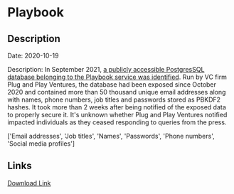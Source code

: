 # Playbook

## Description

Date: 2020-10-19

Description:
In September 2021, <a href="https://www.bankinfosecurity.com/articles.php?art_id=17696" target="_blank" rel="noopener">a publicly accessible PostgresSQL database belonging to the Playbook service was identified</a>. Run by VC firm Plug and Play Ventures, the database had been exposed since October 2020 and contained more than 50 thousand unique email addresses along with names, phone numbers, job titles and passwords stored as PBKDF2 hashes. It took more than 2 weeks after being notified of the exposed data to properly secure it. It's unknown whether Plug and Play Ventures notified impacted individuals as they ceased responding to queries from the press.


['Email addresses', 'Job titles', 'Names', 'Passwords', 'Phone numbers', 'Social media profiles']

## Links

[Download Link](https://link-to.net/1229997/582.8116436288243/dynamic/?r=aHR0cHM6Ly93d3cubWVkaWFmaXJlLmNvbS92aWV3L0o2eGRsdzN2bWJxQ1cwbC9wbGF5Ym9vay52Yy9maWxl)